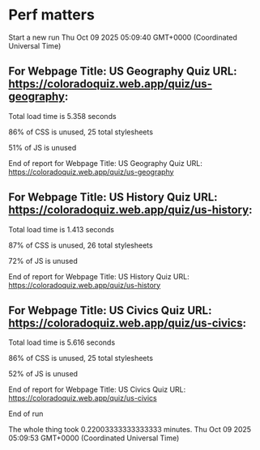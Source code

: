 # Perf matters


Start a new run
Thu Oct 09 2025 05:09:40 GMT+0000 (Coordinated Universal Time)








## For Webpage Title: US Geography Quiz URL: https://coloradoquiz.web.app/quiz/us-geography: 


Total load time is 5.358 seconds


86% of CSS is unused, 25 total stylesheets


51% of JS is unused


End of report for Webpage Title: US Geography Quiz URL: https://coloradoquiz.web.app/quiz/us-geography




## For Webpage Title: US History Quiz URL: https://coloradoquiz.web.app/quiz/us-history: 


Total load time is 1.413 seconds


87% of CSS is unused, 26 total stylesheets


72% of JS is unused


End of report for Webpage Title: US History Quiz URL: https://coloradoquiz.web.app/quiz/us-history




## For Webpage Title: US Civics Quiz URL: https://coloradoquiz.web.app/quiz/us-civics: 


Total load time is 5.616 seconds


86% of CSS is unused, 25 total stylesheets


52% of JS is unused


End of report for Webpage Title: US Civics Quiz URL: https://coloradoquiz.web.app/quiz/us-civics


End of run


The whole thing took 0.22003333333333333 minutes.
Thu Oct 09 2025 05:09:53 GMT+0000 (Coordinated Universal Time)





